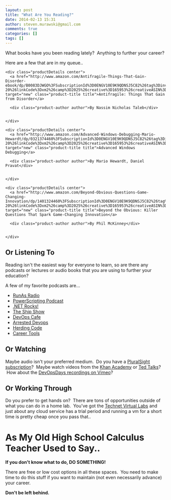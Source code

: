 ```yaml
---
layout: post
title: "What Are You Reading?"
date: 2014-02-13 15:31
author: steven.murawski@gmail.com
comments: true
categories: []
tags: []
---
```



What books have you been reading lately? &nbsp;Anything to further your career?
<p id="yui_3_10_1_1_1392305469402_13690">Here are a few that are in my queue..


  <div class="product-block" class="clear">

    

    <div class="productDetails center">
      <a href="http://www.amazon.com/Antifragile-Things-That-Gain-Disorder-ebook/dp/B0083DJWGO%3FSubscriptionId%3D0ENGV10E9K9QDNSJ5C82%26tag%3Dinvestipendin-20%26linkCode%3Dxm2%26camp%3D2025%26creative%3D165953%26creativeASIN%3DB0083DJWGO" target="new" class="product-title title">Antifragile: Things That Gain from Disorder</a>
      
      <div class="product-author author">By Nassim Nicholas Taleb</div>
      

    </div>

  </div>



  <div class="product-block" class="clear">

    

    <div class="productDetails center">
      <a href="http://www.amazon.com/Advanced-Windows-Debugging-Mario-Hewardt/dp/0321374460%3FSubscriptionId%3D0ENGV10E9K9QDNSJ5C82%26tag%3Dinvestipendin-20%26linkCode%3Dxm2%26camp%3D2025%26creative%3D165953%26creativeASIN%3D0321374460" target="new" class="product-title title">Advanced Windows Debugging</a>
      
      <div class="product-author author">By Mario Hewardt, Daniel Pravat</div>
      

    </div>

  </div>



  <div class="product-block" class="clear">

    

    <div class="productDetails center">
      <a href="http://www.amazon.com/Beyond-Obvious-Questions-Game-Changing-Innovation/dp/1401324460%3FSubscriptionId%3D0ENGV10E9K9QDNSJ5C82%26tag%3Dinvestipendin-20%26linkCode%3Dxm2%26camp%3D2025%26creative%3D165953%26creativeASIN%3D1401324460" target="new" class="product-title title">Beyond the Obvious: Killer Questions That Spark Game-Changing Innovation</a>
      
      <div class="product-author author">By Phil McKinney</div>
      

    </div>

  </div>



## Or Listening To



Reading isn't the easiest way for everyone to learn, so are there any podcasts or lectures or audio books that you are using to further your education?


A few of my favorite podcasts are...


*   [RunAs Radio](http://runasradio.com)
*   [PowerScripting Podcast](http://powershell.org/wp/powerscripting-podcast/)
*   [.NET Rocks!](http://www.dotnetrocks.com/)
*   [The Ship Show](http://theshipshow.com/)
*   [DevOps Cafe](http://devopscafe.org/)
*   [Arrested Devops](http://www.arresteddevops.com/)
*   [Herding Code](http://herdingcode.com/)
*   [Career Tools](https://www.manager-tools.com/podcast/career-tools)

## Or Watching



Maybe audio isn't your preferred medium. &nbsp;Do you have a [PluralSight subscription](http://www.pluralsight.com/training)? &nbsp;Maybe watch videos from the [Khan Academy](https://www.khanacademy.org/) or [Ted Talks](https://www.ted.com/talks)? &nbsp;How about the [DevOpsDays recordings on Vimeo](https://vimeo.com/devopsdays)?


## Or Working Through



Do you prefer to get hands on? &nbsp;There are tons of opportunities outside of what you can do in a home lab. &nbsp;You've got the [Technet Virtual Labs](http://technet.microsoft.com/en-us/virtuallabs/bb467605.aspx)&nbsp;and just about any cloud service has a trial period and running a vm for a short time is pretty cheap once you pass that..


# As My Old High School Calculus Teacher Used to Say..



>

**If you don't know what to do, DO SOMETHING!**




There are free or low cost options in all these spaces. &nbsp;You need to make time to do this stuff if you want to maintain (not even necessarily advance) your career. &nbsp;


**Don't be left behind.**

